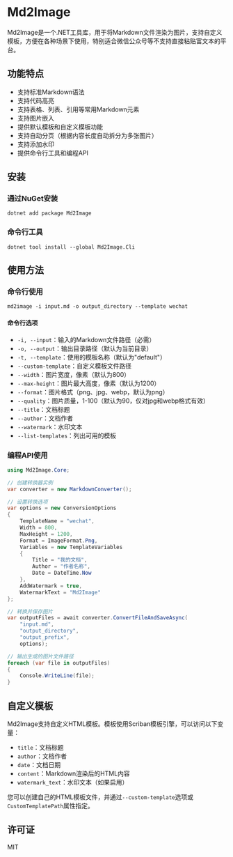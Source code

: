 # Md2Image

Md2Image是一个.NET工具库，用于将Markdown文件渲染为图片，支持自定义模板，方便在各种场景下使用，特别适合微信公众号等不支持直接粘贴富文本的平台。

## 功能特点

- 支持标准Markdown语法
- 支持代码高亮
- 支持表格、列表、引用等常用Markdown元素
- 支持图片嵌入
- 提供默认模板和自定义模板功能
- 支持自动分页（根据内容长度自动拆分为多张图片）
- 支持添加水印
- 提供命令行工具和编程API

## 安装

### 通过NuGet安装

```
dotnet add package Md2Image
```

### 命令行工具

```
dotnet tool install --global Md2Image.Cli
```

## 使用方法

### 命令行使用

```
md2image -i input.md -o output_directory --template wechat
```

#### 命令行选项

- `-i, --input`：输入的Markdown文件路径（必需）
- `-o, --output`：输出目录路径（默认为当前目录）
- `-t, --template`：使用的模板名称（默认为"default"）
- `--custom-template`：自定义模板文件路径
- `--width`：图片宽度，像素（默认为800）
- `--max-height`：图片最大高度，像素（默认为1200）
- `--format`：图片格式（png、jpg、webp，默认为png）
- `--quality`：图片质量，1-100（默认为90，仅对jpg和webp格式有效）
- `--title`：文档标题
- `--author`：文档作者
- `--watermark`：水印文本
- `--list-templates`：列出可用的模板

### 编程API使用

```csharp
using Md2Image.Core;

// 创建转换器实例
var converter = new MarkdownConverter();

// 设置转换选项
var options = new ConversionOptions
{
    TemplateName = "wechat",
    Width = 800,
    MaxHeight = 1200,
    Format = ImageFormat.Png,
    Variables = new TemplateVariables
    {
        Title = "我的文档",
        Author = "作者名称",
        Date = DateTime.Now
    },
    AddWatermark = true,
    WatermarkText = "Md2Image"
};

// 转换并保存图片
var outputFiles = await converter.ConvertFileAndSaveAsync(
    "input.md",
    "output_directory",
    "output_prefix",
    options);

// 输出生成的图片文件路径
foreach (var file in outputFiles)
{
    Console.WriteLine(file);
}
```

## 自定义模板

Md2Image支持自定义HTML模板。模板使用Scriban模板引擎，可以访问以下变量：

- `title`：文档标题
- `author`：文档作者
- `date`：文档日期
- `content`：Markdown渲染后的HTML内容
- `watermark_text`：水印文本（如果启用）

您可以创建自己的HTML模板文件，并通过`--custom-template`选项或`CustomTemplatePath`属性指定。

## 许可证

MIT